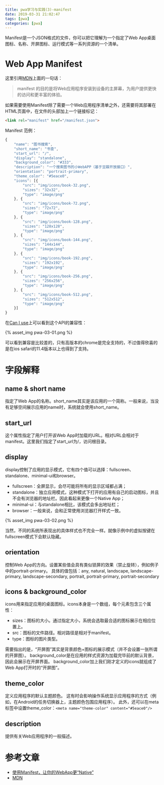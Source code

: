 ```yaml
---
title: pwa学习与实践(3)-manifest
date: 2019-03-31 21:02:47
tags: [pwa]
categories: [pwa]
---
```

Manifest是一个JSON格式的文件，你可以把它理解为一个指定了Web App桌面图标、名称、开屏图标、运行模式等一系列资源的一个清单。

<!-- more -->

# Web App Manifest

这里引用[MDN](https://developer.mozilla.org/zh-CN/docs/Web/Manifest)上面的一句话：

 >  manifest 的目的是将Web应用程序安装到设备的主屏幕，为用户提供更快的访问和更丰富的体验。

如果需要使用Manifest除了需要一个Web应用程序清单之外，还需要将其部署在HTML页面中，在文件的头部加上一个链接标记：

```html
<link rel="manifest" href="/manifest.json">
```

Manifest 范例：
```javascript
{
    "name": "图书搜索",
    "short_name": "书查",
    "start_url": "/",
    "display": "standalone",
    "background_color": "#333",
    "description": "一个搜索图书的小WebAPP（基于豆瓣开放接口）",
    "orientation": "portrait-primary",
    "theme_color": "#5eace0",
    "icons": [{
        "src": "img/icons/book-32.png",
        "sizes": "32x32",
        "type": "image/png"
    }, {
        "src": "img/icons/book-72.png",
        "sizes": "72x72",
        "type": "image/png"
    }, {
        "src": "img/icons/book-128.png",
        "sizes": "128x128",
        "type": "image/png"
    }, {
        "src": "img/icons/book-144.png",
        "sizes": "144x144",
        "type": "image/png"
    }, {
        "src": "img/icons/book-192.png",
        "sizes": "192x192",
        "type": "image/png"
    }, {
        "src": "img/icons/book-256.png",
        "sizes": "256x256",
        "type": "image/png"
    }, {
        "src": "img/icons/book-512.png",
        "sizes": "512x512",
        "type": "image/png"
    }]
}
```

在[Can I use](https://caniuse.com/#search=manifest)上可以看到这个API的兼容性：

{% asset_img pwa-03-01.png %}

可以看到兼容是比较差的，只有高版本的chrome是完全支持的，不过值得欣喜的是在ios safari的11.4版本以上也得到了支持。

# 字段解释

 ## name & short name

  指定了Web App的名称。short_name其实是该应用的一个简称。一般来说，当没有足够空间展示应用的name时，系统就会使用short_name。

 ## start_url

  这个属性指定了用户打开该Web App时加载的URL。相对URL会相对于manifest。这里我们指定了start_url为/，访问根目录。

 ## display
  
  display控制了应用的显示模式，它有四个值可以选择：fullscreen、standalone、minimal-ui和browser。

   + fullscreen：全屏显示，会尽可能将所有的显示区域都占满；
   + standalone：独立应用模式，这种模式下打开的应用有自己的启动图标，并且不会有浏览器的地址栏。因此看起来更像一个Native App；
   + minimal-ui：与standalone相比，该模式会多出地址栏； 
   + browser：一般来说，会和正常使用浏览器打开样式一致。

  {% asset_img pwa-03-02.png %}

  当然，不同的系统所表现出的具体样式也不完全一样。就像示例中的虚拟按键在fullscreen模式下会默认隐藏。


 ## orientation

  控制Web App的方向。设置某些值会具有类似锁屏的效果（禁止旋转），例如例子中的portrait-primary。
  具体的值包括：any, natural, landscape, landscape-primary, landscape-secondary, portrait, portrait-primary, portrait-secondary

 ## icons & background_color

  icons用来指定应用的桌面图标。icons本身是一个数组，每个元素包含三个属性：

   + sizes：图标的大小。通过指定大小，系统会选取最合适的图标展示在相应位置上。
   + src：图标的文件路径。相对路径是相对于manifest。
   + type：图标的图片类型。

  需要指出的是，“开屏图”其实是背景颜色+图标的展示模式（并不会设置一张所谓的开屏图）。
  background_color是在应用的样式资源为加载完毕前的默认背景，因此会展示在开屏界面。
  background_color加上我们刚才定义的icons就组成了Web App打开时的“开屏图”。


 ## theme_color

  定义应用程序的默认主题颜色。 这有时会影响操作系统显示应用程序的方式（例如，在Android的任务切换器上，主题颜色包围应用程序）。
  此外，还可以在meta标签中设置theme_color：`<meta name="theme-color" content="#5eace0"/>`

 ## description

  提供有关Web应用程序的一般描述。

# 参考文章
 + [使用Manifest，让你的WebApp更“Native”](https://alienzhou.gitbook.io/learning-pwa/manifest)
 + [MDN](https://developer.mozilla.org/zh-CN/docs/Web/Manifest)
